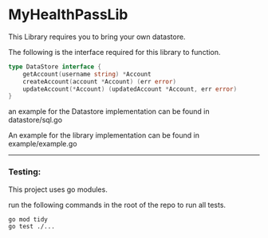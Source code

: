 # MyHealthPassLib


This Library requires you to bring your own datastore.


The following is the interface required for this library to function.

```go
type DataStore interface {
	getAccount(username string) *Account
	createAccount(account *Account) (err error)
	updateAccount(*Account) (updatedAccount *Account, err error)
}
```
an example for the Datastore implementation can be found in datastore/sql.go

An example for the library implementation can be found in example/example.go
___ 

### Testing: 

This project uses go modules.

run the following commands in the root of the repo to run all tests.

```
go mod tidy
go test ./...
```